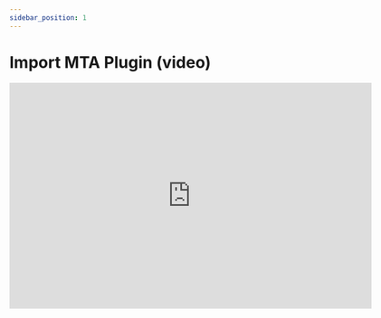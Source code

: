 ```yaml
---
sidebar_position: 1
---
```


# Import MTA Plugin (video)

<iframe src="https://player.vimeo.com/video/846213936?h=494a93fd4f" width="640" height="400" frameborder="0" allow="autoplay; fullscreen" allowfullscreen></iframe>
